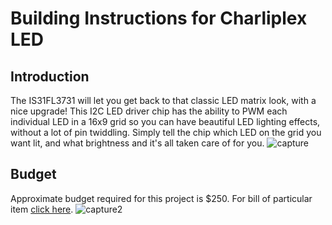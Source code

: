 # Building Instructions for Charliplex LED
## Introduction
The IS31FL3731 will let you get back to that classic LED matrix look, with a nice upgrade! This I2C LED driver chip has
the ability to PWM each individual LED in a 16x9 grid so you can have beautiful LED lighting effects, without a lot of
pin twiddling. Simply tell the chip which LED on the grid you want lit, and what brightness and it's all taken care of for
you.
![capture](https://user-images.githubusercontent.com/43182173/49830998-c21a6e80-fd60-11e8-964e-589c806853c4.PNG)

## Budget
Approximate budget required for this project is $250. For bill of particular item [click here](https://github.com/kuljeet-Singh/charli0x74/tree/master/Documents/INVOICES).
![capture2](https://user-images.githubusercontent.com/43182173/49831390-c85d1a80-fd61-11e8-996f-b08adfee345e.PNG)




